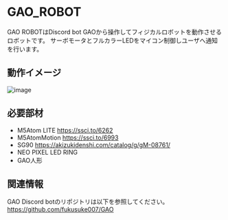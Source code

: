 # GAO_ROBOT
GAO ROBOTはDiscord bot GAOから操作してフィジカルロボットを動作させるロボットです。
サーボモータとフルカラーLEDをマイコン制御しユーザへ通知を行います。

## 動作イメージ
![image](https://user-images.githubusercontent.com/4471301/226179236-b09b5b22-3d72-421e-a90c-912315f4247f.gif)


## 必要部材
* M5Atom LITE https://ssci.to/6262
* M5AtomMotion https://ssci.to/6993
* SG90 https://akizukidenshi.com/catalog/g/gM-08761/
* NEO PIXEL LED RING
* GAO人形

## 関連情報
GAO Discord botのリポジトリは以下を参照してください。
https://github.com/fukusuke007/GAO

